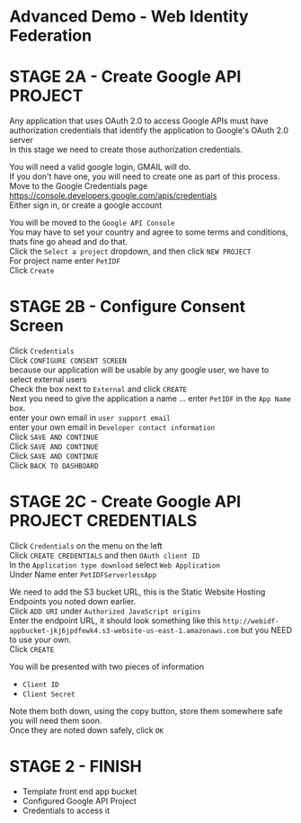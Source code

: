 # Advanced Demo - Web Identity Federation

# STAGE 2A - Create Google API PROJECT  

Any application that uses OAuth 2.0 to access Google APIs must have authorization credentials that identify the application to Google's OAuth 2.0 server  
In this stage we need to create those authorization credentials.  

You will need a valid google login, GMAIL will do.  
If you don't have one, you will need to create one as part of this process.  
Move to the Google Credentials page https://console.developers.google.com/apis/credentials    
Either sign in, or create a google account  

You will be moved to the `Google API Console`    
You may have to set your country and agree to some terms and conditions, thats fine go ahead and do that.    
Click the `Select a project` dropdown, and then click `NEW PROJECT`   
For project name enter `PetIDF`  
Click `Create`    

# STAGE 2B - Configure Consent Screen  

Click `Credentials`  
Click `CONFIGURE CONSENT SCREEN`    
because our application will be usable by any google user, we have to select external users  
Check the box next to `External` and click `CREATE`  
Next you need to give the application a name ... enter `PetIDF` in the `App Name` box.   
enter your own email in `user support email`  
enter your own email in `Developer contact information`  
Click `SAVE AND CONTINUE`   
Click `SAVE AND CONTINUE`  
Click `SAVE AND CONTINUE`  
Click `BACK TO DASHBOARD`    


# STAGE 2C - Create Google API PROJECT CREDENTIALS  

Click `Credentials` on the menu on the left   
Click `CREATE CREDENTIALS` and then `OAuth client ID`   
In the `Application type download` select `Web Application`   
Under Name enter `PetIDFServerlessApp`  

We need to add the S3 bucket URL, this is the Static Website Hosting Endpoints you noted down earlier.   
Click `ADD URI` under `Authorized JavaScript origins`   
Enter the endpoint URL, it should look something like this `http://webidf-appbucket-jkj6jpdfewk4.s3-website-us-east-1.amazonaws.com` but you NEED to use your own.   
Click `CREATE`  

You will be presented with two pieces of information  

- `Client ID`  
- `Client Secret`  

Note them both down, using the copy button, store them somewhere safe you will need them soon.  
Once they are noted down safely, click `OK`   

# STAGE 2 - FINISH  

- Template front end app bucket
- Configured Google API Project
- Credentials to access it





